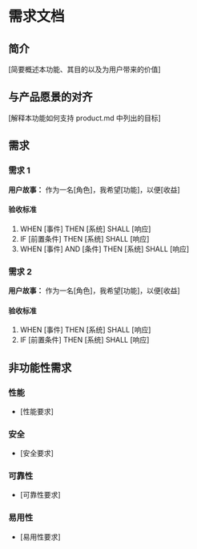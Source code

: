 # 需求文档

## 简介

[简要概述本功能、其目的以及为用户带来的价值]

## 与产品愿景的对齐

[解释本功能如何支持 product.md 中列出的目标]

## 需求

### 需求 1

**用户故事：** 作为一名[角色]，我希望[功能]，以便[收益]

#### 验收标准

1. WHEN [事件] THEN [系统] SHALL [响应]
2. IF [前置条件] THEN [系统] SHALL [响应]
3. WHEN [事件] AND [条件] THEN [系统] SHALL [响应]

### 需求 2

**用户故事：** 作为一名[角色]，我希望[功能]，以便[收益]

#### 验收标准

1. WHEN [事件] THEN [系统] SHALL [响应]
2. IF [前置条件] THEN [系统] SHALL [响应]

## 非功能性需求

### 性能
- [性能要求]

### 安全
- [安全要求]

### 可靠性
- [可靠性要求]

### 易用性
- [易用性要求]
